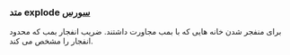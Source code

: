 <h3>
متد explode
<a class="ext-link" href="classes_Tetris_Gameplay.js.html#line24" >سورس</a>
</h3>
برای منفجر شدن خانه هایی که با بمب مجاورت داشتند. ضریب انفجار بمب که محدود انفجار را مشخص می کند.
